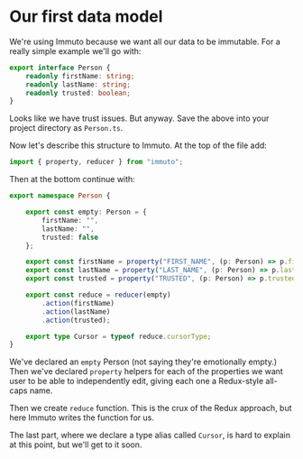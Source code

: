 # Our first data model

We're using Immuto because we want all our data to be immutable. For a really simple example we'll go with:

```ts
export interface Person {
    readonly firstName: string;
    readonly lastName: string;
    readonly trusted: boolean;
}
```

Looks like we have trust issues. But anyway. Save the above into your project directory as `Person.ts`.

Now let's describe this structure to Immuto. At the top of the file add:

```ts
import { property, reducer } from "immuto";
```

Then at the bottom continue with:

```ts
export namespace Person {

    export const empty: Person = {
        firstName: "",
        lastName: "",
        trusted: false
    };

    export const firstName = property("FIRST_NAME", (p: Person) => p.firstName);
    export const lastName = property("LAST_NAME", (p: Person) => p.lastName);
    export const trusted = property("TRUSTED", (p: Person) => p.trusted);

    export const reduce = reducer(empty)
        .action(firstName)
        .action(lastName)
        .action(trusted);

    export type Cursor = typeof reduce.cursorType;
}
```

We've declared an `empty` Person (not saying they're emotionally empty.) Then we've declared `property` helpers for each of the properties we want user to be able to independently edit, giving each one a Redux-style all-caps name.

Then we create `reduce` function. This is the crux of the Redux approach, but here Immuto writes the function for us.

The last part, where we declare a type alias called `Cursor`, is hard to explain at this point, but we'll get to it soon.
